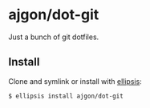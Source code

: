 # ajgon/dot-git
Just a bunch of git dotfiles.

## Install
Clone and symlink or install with [ellipsis][ellipsis]:

```
$ ellipsis install ajgon/dot-git
```

[ellipsis]: http://ellipsis.sh
